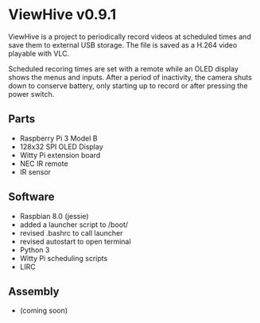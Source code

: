 # ViewHive v0.9.1

ViewHive is a project to periodically record videos at scheduled times and save them to external USB storage. The file is saved as a H.264 video playable with VLC.

Scheduled recoring times are set with a remote while an OLED display shows the menus and inputs. After a period of inactivity, the camera shuts down to conserve battery, only starting up to record or after pressing the power switch.


## Parts
* Raspberry Pi 3 Model B
* 128x32 SPI OLED Display
* Witty Pi extension board
* NEC IR remote
* IR sensor

## Software
* Raspbian 8.0 (jessie)
 * added a launcher script to /boot/
 * revised .bashrc to call launcher
 * revised autostart to open terminal
* Python 3
* Witty Pi scheduling scripts
* LIRC

## Assembly
* (coming soon)